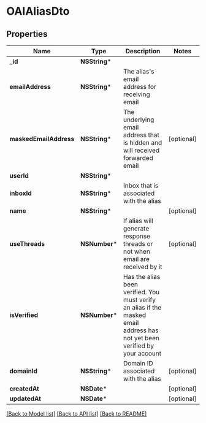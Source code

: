 # OAIAliasDto

## Properties
Name | Type | Description | Notes
------------ | ------------- | ------------- | -------------
**_id** | **NSString*** |  | 
**emailAddress** | **NSString*** | The alias&#39;s email address for receiving email | 
**maskedEmailAddress** | **NSString*** | The underlying email address that is hidden and will received forwarded email | [optional] 
**userId** | **NSString*** |  | 
**inboxId** | **NSString*** | Inbox that is associated with the alias | 
**name** | **NSString*** |  | [optional] 
**useThreads** | **NSNumber*** | If alias will generate response threads or not when email are received by it | [optional] 
**isVerified** | **NSNumber*** | Has the alias been verified. You must verify an alias if the masked email address has not yet been verified by your account | 
**domainId** | **NSString*** | Domain ID associated with the alias | [optional] 
**createdAt** | **NSDate*** |  | [optional] 
**updatedAt** | **NSDate*** |  | [optional] 

[[Back to Model list]](../README#documentation-for-models) [[Back to API list]](../README#documentation-for-api-endpoints) [[Back to README]](../README)


